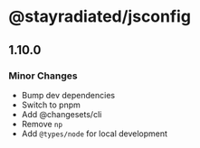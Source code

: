 # @stayradiated/jsconfig

## 1.10.0
### Minor Changes

- Bump dev dependencies
- Switch to pnpm
- Add @changesets/cli
- Remove `np`
- Add `@types/node` for local development
